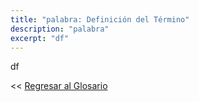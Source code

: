 ```yaml
---
title: "palabra: Definición del Término"
description: "palabra"
excerpt: "df"
---
```


df

<< [Regresar al Glosario](https://ciberninjas.com/glosario/)